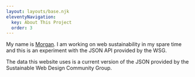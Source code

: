 ```yaml
---
layout: layouts/base.njk
eleventyNavigation:
  key: About This Project
  order: 3
---
```


My name is [Morgan](https://morganwebdev.com). I am working on web sustainability in my spare time and this is an experiment with the JSON API provided by the WSG.

The data this website uses is a current version of the JSON provided by the Sustainable Web Design Community Group.
